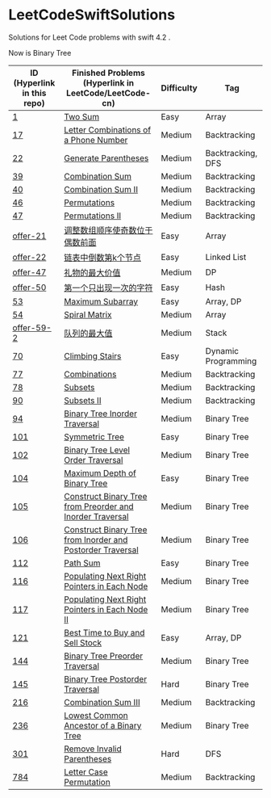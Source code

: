 # LeetCodeSwiftSolutions

Solutions for Leet Code problems with swift 4.2 .

Now is Binary Tree

| ID (Hyperlink in this repo)                                  | Finished Problems (Hyperlink in LeetCode/LeetCode-cn)        | Difficulty | Tag                 |
| ------------------------------------------------------------ | ------------------------------------------------------------ | ---------- | ------------------- |
| [1](1-two-sum.playground/Contents.swift)                     | [Two Sum](https://leetcode.com/problems/two-sum/)            | Easy       | Array               |
| [17](17-letter-combinations-of-a-phone-number.swift)         | [Letter Combinations of a Phone Number](https://leetcode.com/problems/letter-combinations-of-a-phone-number/) | Medium     | Backtracking        |
| [22](22-Generate-Parentheses.swift)                          | [Generate Parentheses](https://leetcode.com/problems/generate-parentheses/) | Medium     | Backtracking, DFS   |
| [39](39-combination-sum.swift)                               | [Combination Sum](https://leetcode.com/problems/combination-sum/) | Medium     | Backtracking        |
| [40](40-combination-sum-ii.swift)                            | [Combination Sum II](https://leetcode.com/problems/combination-sum-ii/) | Medium     | Backtracking        |
| [46](46-Permutations.swift)                                  | [Permutations](https://leetcode.com/problems/permutations/)  | Medium     | Backtracking        |
| [47](47-Permutations-II.swift)                               | [Permutations II](https://leetcode.com/problems/permutations-ii/) | Medium     | Backtracking        |
| [offer-21](offer-21.swift)                                   | [调整数组顺序使奇数位于偶数前面](https://leetcode-cn.com/problems/diao-zheng-shu-zu-shun-xu-shi-qi-shu-wei-yu-ou-shu-qian-mian-lcof/) | Easy       | Array               |
| [offer-22](offer-22-lian-biao-zhong-dao-shu-di-kge-jie-dian-lcof.swift) | [链表中倒数第k个节点](https://leetcode-cn.com/problems/lian-biao-zhong-dao-shu-di-kge-jie-dian-lcof/) | Easy       | Linked List         |
| [offer-47](offer-47-li-wu-de-zui-da-jie-zhi-lcof.swift)      | [礼物的最大价值](https://leetcode-cn.com/problems/li-wu-de-zui-da-jie-zhi-lcof/) | Medium     | DP                  |
| [offer-50](offer-50-di-yi-ge-zhi-chu-xian-yi-ci-de-zi-fu-lcof.swift) | [第一个只出现一次的字符](https://leetcode-cn.com/problems/di-yi-ge-zhi-chu-xian-yi-ci-de-zi-fu-lcof/) | Easy       | Hash                |
| [53](53-maximum-subarray.swift)                              | [Maximum Subarray](https://leetcode.com/problems/maximum-subarray/) | Easy       | Array, DP           |
| [54](054-Spiral-Matrix.swift)                                | [Spiral Matrix](https://leetcode.com/problems/spiral-matrix/) | Medium     | Array               |
| [offer-59-2](offer-59-2-dui-lie-de-zui-da-zhi-lcof.swift)    | [队列的最大值](https://leetcode-cn.com/problems/dui-lie-de-zui-da-zhi-lcof/) | Medium     | Stack               |
| [70](70-Climbing-Stairs.swift)                               | [Climbing Stairs](https://leetcode.com/problems/climbing-stairs/) | Easy       | Dynamic Programming |
| [77](77-Combinations.swift)                                  | [Combinations](https://leetcode.com/problems/combinations/)  | Medium     | Backtracking        |
| [78](78-Subsets.swift)                                       | [Subsets](https://leetcode.com/problems/subsets/)            | Medium     | Backtracking        |
| [90](90-Subsets-II.swift)                                    | [Subsets II](https://leetcode.com/problems/subsets-ii/)      | Medium     | Backtracking        |
| [94](094-Binary-Tree-Inorder-Traversal.swift)                | [Binary Tree Inorder Traversal](https://leetcode.com/problems/binary-tree-inorder-traversal/) | Medium     | Binary Tree         |
| [101](101-Symmetric-Tree.swift)                              | [Symmetric Tree](https://leetcode.com/problems/symmetric-tree/) | Easy       | Binary Tree         |
| [102](102-Binary-Tree-Level-Order-Traversal.swift)           | [Binary Tree Level Order Traversal](https://leetcode.com/problems/binary-tree-level-order-traversal/) | Medium     | Binary Tree         |
| [104](104-Maximum-Depth-of-Binary-Tree.swift)                | [Maximum Depth of Binary Tree](https://leetcode.com/problems/maximum-depth-of-binary-tree/) | Easy       | Binary Tree         |
| [105](105-Construct-Binary-Tree-from-Preorder-and-Inorder-Traversal.swift) | [Construct Binary Tree from Preorder and Inorder Traversal](https://leetcode.com/problems/construct-binary-tree-from-preorder-and-inorder-traversal/) | Medium     | Binary Tree         |
| [106](106-Construct-Binary-Tree-from-Inorder-and-Postorder-Traversal.swift) | [Construct Binary Tree from Inorder and Postorder Traversal](https://leetcode.com/problems/construct-binary-tree-from-inorder-and-postorder-traversal/) | Medium     | Binary Tree         |
| [112](112-Path-Sum.swift)                                    | [Path Sum](https://leetcode.com/problems/path-sum/)          | Easy       | Binary Tree         |
| [116](116-Populating-Next-Right-Pointers-in-Each-Node.swift) | [Populating Next Right Pointers in Each Node](https://leetcode.com/problems/populating-next-right-pointers-in-each-node/) | Medium     | Binary Tree         |
| [117](117-Populating-Next-Right-Pointers-in-Each-Node-II.swift) | [Populating Next Right Pointers in Each Node II](https://leetcode.com/problems/populating-next-right-pointers-in-each-node-ii/) | Medium     | Binary Tree         |
| [121](121-best-time-to-buy-and-sell-stock.swift)             | [Best Time to Buy and Sell Stock](https://leetcode.com/problems/best-time-to-buy-and-sell-stock/) | Easy       | Array, DP           |
| [144](144-Binary-Tree-Preorder-Traversal.swift)              | [Binary Tree Preorder Traversal](https://leetcode.com/problems/binary-tree-preorder-traversal/) | Medium     | Binary Tree         |
| [145](145-Binary-Tree-Postorder-Traversal.swift)             | [Binary Tree Postorder Traversal](https://leetcode.com/problems/binary-tree-postorder-traversal/) | Hard       | Binary Tree         |
| [216](216-Combination-Sum-III.swift)                         | [Combination Sum III](https://leetcode.com/problems/combination-sum-iii/) | Medium     | Backtracking        |
| [236](236-Lowest-Common-Ancestor-of-a-Binary-Tree.swift)     | [Lowest Common Ancestor of a Binary Tree](https://leetcode.com/problems/lowest-common-ancestor-of-a-binary-tree/) | Medium     | Binary Tree         |
| [301](301-remove-invalid-parentheses.swift)                  | [Remove Invalid Parentheses](https://leetcode.com/problems/remove-invalid-parentheses/) | Hard       | DFS                 |
| [784](784-Letter-Case-Permutation.swift)                     | [Letter Case Permutation](https://leetcode.com/problems/letter-case-permutation/) | Medium     | Backtracking        |

